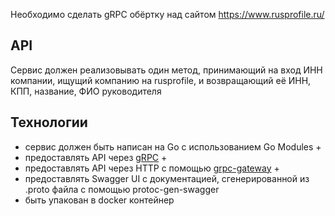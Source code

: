 Необходимо сделать gRPC обёртку над сайтом https://www.rusprofile.ru/

## API

Сервис должен реализовывать один метод, принимающий на вход ИНН компании, ищущий компанию на rusprofile, и возвращающий её ИНН, КПП, название, ФИО руководителя

## Технологии

* сервис должен быть написан на Go с использованием Go Modules  +
* предоставлять API через [gRPC](https://grpc.io/docs/languages/go/quickstart/)  +
* предоставлять API через HTTP с помощью [grpc-gateway](https://github.com/grpc-ecosystem/grpc-gateway) + 
* предоставлять Swagger UI с документацией, сгенерированной из .proto файла с помощью protoc-gen-swagger
* быть упакован в docker контейнер
